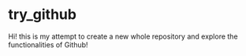 # try_github
Hi! this is my attempt to create a new whole repository and explore the functionalities of Github!
